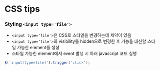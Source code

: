 # CSS tips
### Styling `<input type='file'>`
- `<input type='file'>`은 CSS로 스타일을 변경하는데 제약이 있음
- `<input type='file'>`의 visibility를 hidden으로 변경한 후 기능을 대신할 스타일 가능한 element를 생성
- 스타일 가능한 element에서 event 발생 시 아래 javascript 코드 실행
```javascript
$('input[type=file]').trigger('click');
```
